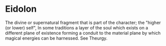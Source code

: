# Eidolon

The divine or supernatural fragment that is part of the character; the "higher (or lower) self", In some traditions a layer of the soul which exists on a different plane of existence forming a conduit to the material plane by which magical energies can be harnessed. See Theurgy.